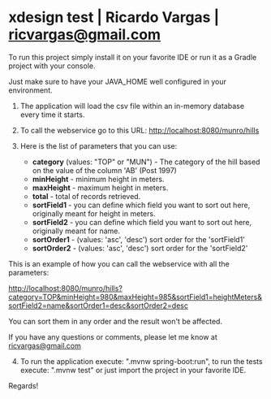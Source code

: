 # xdesign test | Ricardo Vargas | ricvargas@gmail.com

To run this project simply install it on your favorite IDE or run it as a Gradle project with your console.

Just make sure to have your JAVA_HOME well configured in your environment.

1. The application will load the csv file within an in-memory database every time it starts.

2. To call the webservice go to this URL: [http://localhost:8080/munro/hills](http://localhost:8080/munro/hills)

3. Here is the list of parameters that you can use:

    - **category** (values: "TOP" or "MUN") - The category of the hill based on the value of the column 'AB' (Post 1997)
    - **minHeight** - minimum height in meters.
    - **maxHeight** - maximum height in meters.
    - **total** - total of records retrieved.
    - **sortField1** - you can define which field you want to sort out here, originally meant for height in meters.
    - **sortField2** - you can define which field you want to sort out here, originally meant for name.
    - **sortOrder1** - (values: 'asc', 'desc') sort order for the 'sortField1'
    - **sortOrder2** - (values: 'asc', 'desc') sort order for the 'sortField2'

This is an example of how you can call the webservice with all the parameters:

[http://localhost:8080/munro/hills?category=TOP&minHeight=980&maxHeight=985&sortField1=heightMeters&sortField2=name&sortOrder1=desc&sortOrder2=desc](http://localhost:8080/munro/hills?category=TOP&minHeight=980&maxHeight=985&sortField1=heightMeters&sortField2=name&sortOrder1=desc&sortOrder2=desc)

You can sort them in any order and the result won't be affected.

If you have any questions or comments, please let me know at [ricvargas@gmail.com](mailto:ricvargas@gmail.com)

4. To run the application execute: ".mvnw spring-boot:run", to run the tests execute: ".mvnw test" or just import the project in your favorite IDE.

Regards!
